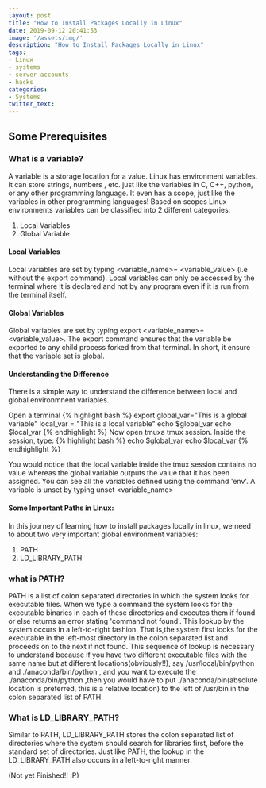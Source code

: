 ```yaml
---
layout: post
title: "How to Install Packages Locally in Linux"
date: 2019-09-12 20:41:53
image: '/assets/img/'
description: "How to Install Packages Locally in Linux"
tags:
- Linux
- systems
- server accounts
- hacks
categories:
- Systems
twitter_text:
---
```


## Some Prerequisites

### What is a variable?

A  variable is a storage location for a value. Linux has environment variables. It can store strings, numbers , etc. just like the variables in C, C++, python, or any other programming language. It even has a scope, just like the variables in other programming languages! Based on scopes Linux environments variables can be classified into 2 different categories:

1. Local Variables
2. Global Variable


#### Local Variables
Local variables are set by typing  \<variable_name\>= \<variable_value\> (i.e without the export command).
Local variables can only be accessed by the terminal where it is declared and not by any program even if it is run from the terminal itself.

#### Global Variables
Global variables are set by typing export  \<variable_name\>= \<variable_value\>. The export command ensures that the variable be exported to any child process forked from that terminal. In short, it ensure that the variable set is global.


#### Understanding the Difference

There is a simple way to understand the difference between local and global environmnent variables.

Open a terminal
{% highlight bash %}
export global_var="This is a global variable"
local_var = "This is a local variable"
echo $global_var
echo $local_var
{% endhighlight %}
Now open tmuxa tmux session. Inside the session, type:
{% highlight bash %}
echo $global_var
echo $local_var
{% endhighlight %}

You would notice that the local variable inside the tmux session contains no value whereas the global variable outputs the value that it has been assigned.
You can see all the variables defined using the command 'env'.
A variable is unset by typing unset \<variable_name\>


#### Some Important Paths in Linux:
In this journey of learning how to install  packages locally in linux, we need to about two very important global environment variables:
1. PATH
2. LD_LIBRARY_PATH

### what is PATH?
PATH is a list of colon separated directories in which the system looks for executable files. When we type a command the system looks for the executable binaries in each of these directories and executes them if found or else returns an error stating 'command not found'. This lookup by the system occurs in a left-to-right fashion. That is,the system first looks for the executable in the left-most directory in the colon separated list and proceeds on to the next if not found.
This sequence of lookup is necessary to understand because if you have two different executable files with the same name but at different locations(obviously!!), say /usr/local/bin/python and ./anaconda/bin/python , and you want to execute the ./anaconda/bin/python ,then you would have to put ./anaconda/bin(absolute location is preferred, this is a relative location) to the left of /usr/bin in the colon separated list of PATH.

### What is LD_LIBRARY_PATH?
Similar to PATH, LD_LIBRARY_PATH stores the  colon separated list of  directories where the system should search for libraries first, before the standard set of directories. Just like PATH, the lookup in the LD_LIBRARY_PATH also occurs in a left-to-right manner.

(Not yet Finished!! :P)